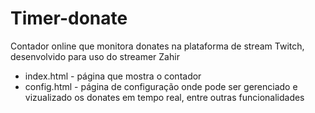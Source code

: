 # Timer-donate

Contador online que monitora donates na plataforma de stream Twitch, desenvolvido para uso do streamer Zahir

 - index.html  - página que mostra o contador 
 - config.html - página de configuração onde pode ser gerenciado e vizualizado os donates em tempo real, entre outras funcionalidades
